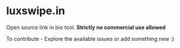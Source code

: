 # luxswipe.in

Open source link in bio tool. 
**Strictly no commercial use allowed**

To contribute - 
Explore the available issues or add something new :)